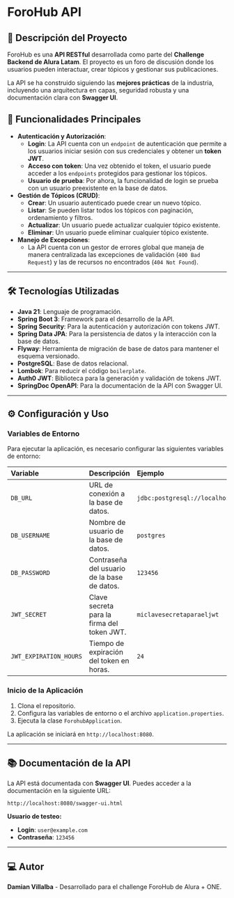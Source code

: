 # ForoHub API

## 📝 Descripción del Proyecto

ForoHub es una **API RESTful** desarrollada como parte del **Challenge Backend de Alura Latam**. El proyecto es un foro de discusión donde los usuarios pueden interactuar, crear tópicos y gestionar sus publicaciones.

La API se ha construido siguiendo las **mejores prácticas** de la industria, incluyendo una arquitectura en capas, seguridad robusta y una documentación clara con **Swagger UI**.

## 🚀 Funcionalidades Principales

* **Autenticación y Autorización**:
    * **Login**: La API cuenta con un `endpoint` de autenticación que permite a los usuarios iniciar sesión con sus credenciales y obtener un **token JWT**.
    * **Acceso con token**: Una vez obtenido el token, el usuario puede acceder a los `endpoints` protegidos para gestionar los tópicos.
    * **Usuario de prueba**: Por ahora, la funcionalidad de login se prueba con un usuario preexistente en la base de datos.
* **Gestión de Tópicos (CRUD)**:
    * **Crear**: Un usuario autenticado puede crear un nuevo tópico.
    * **Listar**: Se pueden listar todos los tópicos con paginación, ordenamiento y filtros.
    * **Actualizar**: Un usuario puede actualizar cualquier tópico existente.
    * **Eliminar**: Un usuario puede eliminar cualquier tópico existente.
* **Manejo de Excepciones**:
    * La API cuenta con un gestor de errores global que maneja de manera centralizada las excepciones de validación (`400 Bad Request`) y las de recursos no encontrados (`404 Not Found`).

---

## 🛠️ Tecnologías Utilizadas

* **Java 21**: Lenguaje de programación.
* **Spring Boot 3**: Framework para el desarrollo de la API.
* **Spring Security**: Para la autenticación y autorización con tokens JWT.
* **Spring Data JPA**: Para la persistencia de datos y la interacción con la base de datos.
* **Flyway**: Herramienta de migración de base de datos para mantener el esquema versionado.
* **PostgreSQL**: Base de datos relacional.
* **Lombok**: Para reducir el código `boilerplate`.
* **Auth0 JWT**: Biblioteca para la generación y validación de tokens JWT.
* **SpringDoc OpenAPI**: Para la documentación de la API con Swagger UI.

---

## ⚙️ Configuración y Uso

### Variables de Entorno

Para ejecutar la aplicación, es necesario configurar las siguientes variables de entorno:

| Variable | Descripción | Ejemplo |
| :--- | :--- | :--- |
| `DB_URL` | URL de conexión a la base de datos. | `jdbc:postgresql://localhost:5432/forohub` |
| `DB_USERNAME` | Nombre de usuario de la base de datos. | `postgres` |
| `DB_PASSWORD` | Contraseña del usuario de la base de datos. | `123456` |
| `JWT_SECRET` | Clave secreta para la firma del token JWT. | `miclavesecretaparaeljwt` |
| `JWT_EXPIRATION_HOURS` | Tiempo de expiración del token en horas. | `24` |

### Inicio de la Aplicación

1.  Clona el repositorio.
2.  Configura las variables de entorno o el archivo `application.properties`.
3.  Ejecuta la clase `ForohubApplication`.

La aplicación se iniciará en `http://localhost:8080`.

---

## 📚 Documentación de la API

La API está documentada con **Swagger UI**. Puedes acceder a la documentación en la siguiente URL:

`http://localhost:8080/swagger-ui.html`

**Usuario de testeo:**
* **Login**: `user@example.com`
* **Contraseña**: `123456`

---

## 💻 Autor

**Damian Villalba** - Desarrollado para el challenge ForoHub de Alura + ONE.
